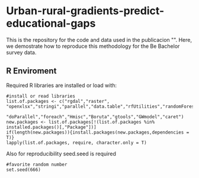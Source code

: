 # Urban-rural-gradients-predict-educational-gaps

This is the repository for the code and data used in the publicacion "". Here, we demostrate how to reproduce this methodology for the Be Bachelor survey data. 

## R Enviroment

Required R libraries are installed or load with:

```{r eval=FALSE}
#install or read libraries
list.of.packages <- c("rgdal","raster", "openxlsx","stringi","parallel","data.table","rfUtilities","randomForest",
                      "doParallel","foreach","Hmisc","Boruta","gtools","GWmodel","caret")
new.packages <- list.of.packages[!(list.of.packages %in% installed.packages()[,"Package"])]
if(length(new.packages)){install.packages(new.packages,dependencies = T)}
lapply(list.of.packages, require, character.only = T)
```

Also for reproducibility seed.seed is required

```{r eval=FALSE}
#favorite random number
set.seed(666)
```
